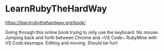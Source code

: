 # LearnRubyTheHardWay

https://learnrubythehardway.org/book/

Going through this online book trying to only use the keyboard. No mouse. Jumping back and forth between Chrome and ~VS Code~ RubyMine with VS Code keymaps. Editing and moving. Should be fun!
